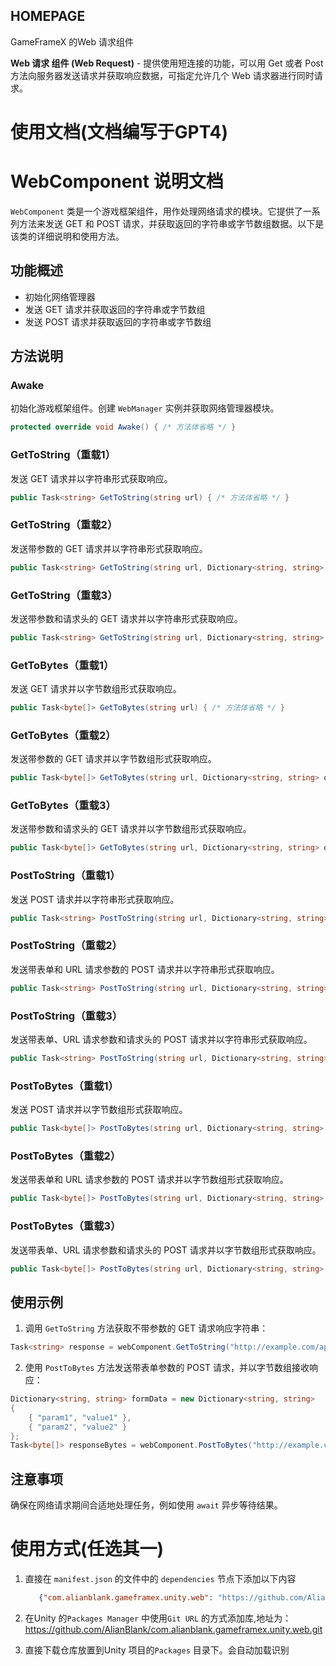 ﻿## HOMEPAGE

GameFrameX 的Web 请求组件

**Web 请求 组件 (Web Request)** - 提供使用短连接的功能，可以用 Get 或者 Post 方法向服务器发送请求并获取响应数据，可指定允许几个 Web 请求器进行同时请求。

# 使用文档(文档编写于GPT4)

# WebComponent 说明文档

`WebComponent` 类是一个游戏框架组件，用作处理网络请求的模块。它提供了一系列方法来发送 GET 和 POST 请求，并获取返回的字符串或字节数组数据。以下是该类的详细说明和使用方法。

## 功能概述

- 初始化网络管理器
- 发送 GET 请求并获取返回的字符串或字节数组
- 发送 POST 请求并获取返回的字符串或字节数组

## 方法说明

### Awake

初始化游戏框架组件。创建 `WebManager` 实例并获取网络管理器模块。

```csharp
protected override void Awake() { /* 方法体省略 */ }
```

### GetToString（重载1）

发送 GET 请求并以字符串形式获取响应。

```csharp
public Task<string> GetToString(string url) { /* 方法体省略 */ }
```

### GetToString（重载2）

发送带参数的 GET 请求并以字符串形式获取响应。

```csharp
public Task<string> GetToString(string url, Dictionary<string, string> queryString) { /* 方法体省略 */ }
```

### GetToString（重载3）

发送带参数和请求头的 GET 请求并以字符串形式获取响应。

```csharp
public Task<string> GetToString(string url, Dictionary<string, string> queryString, Dictionary<string, string> header) { /* 方法体省略 */ }
```

### GetToBytes（重载1）

发送 GET 请求并以字节数组形式获取响应。

```csharp
public Task<byte[]> GetToBytes(string url) { /* 方法体省略 */ }
```

### GetToBytes（重载2）

发送带参数的 GET 请求并以字节数组形式获取响应。

```csharp
public Task<byte[]> GetToBytes(string url, Dictionary<string, string> queryString) { /* 方法体省略 */ }
```

### GetToBytes（重载3）

发送带参数和请求头的 GET 请求并以字节数组形式获取响应。

```csharp
public Task<byte[]> GetToBytes(string url, Dictionary<string, string> queryString, Dictionary<string, string> header) { /* 方法体省略 */ }
```

### PostToString（重载1）

发送 POST 请求并以字符串形式获取响应。

```csharp
public Task<string> PostToString(string url, Dictionary<string, string> from = null) { /* 方法体省略 */ }
```

### PostToString（重载2）

发送带表单和 URL 请求参数的 POST 请求并以字符串形式获取响应。

```csharp
public Task<string> PostToString(string url, Dictionary<string, string> from, Dictionary<string, string> queryString) { /* 方法体省略 */ }
```

### PostToString（重载3）

发送带表单、URL 请求参数和请求头的 POST 请求并以字符串形式获取响应。

```csharp
public Task<string> PostToString(string url, Dictionary<string, string> from, Dictionary<string, string> queryString, Dictionary<string, string> header) { /* 方法体省略 */ }
```

### PostToBytes（重载1）

发送 POST 请求并以字节数组形式获取响应。

```csharp
public Task<byte[]> PostToBytes(string url, Dictionary<string, string> from) { /* 方法体省略 */ }
```

### PostToBytes（重载2）

发送带表单和 URL 请求参数的 POST 请求并以字节数组形式获取响应。

```csharp
public Task<byte[]> PostToBytes(string url, Dictionary<string, string> from, Dictionary<string, string> queryString) { /* 方法体省略 */ }
```

### PostToBytes（重载3）

发送带表单、URL 请求参数和请求头的 POST 请求并以字节数组形式获取响应。

```csharp
public Task<byte[]> PostToBytes(string url, Dictionary<string, string> from, Dictionary<string, string> queryString, Dictionary<string, string> header) { /* 方法体省略 */ }
```

## 使用示例

1. 调用 `GetToString` 方法获取不带参数的 GET 请求响应字符串：

```csharp
Task<string> response = webComponent.GetToString("http://example.com/api/values");
```

2. 使用 `PostToBytes` 方法发送带表单参数的 POST 请求，并以字节数组接收响应：

```csharp
Dictionary<string, string> formData = new Dictionary<string, string>
{
    { "param1", "value1" },
    { "param2", "value2" }
};
Task<byte[]> responseBytes = webComponent.PostToBytes("http://example.com/api/upload", formData);
```

## 注意事项

确保在网络请求期间合适地处理任务，例如使用 `await` 异步等待结果。

# 使用方式(任选其一)

1. 直接在 `manifest.json` 的文件中的 `dependencies` 节点下添加以下内容
   ```json
      {"com.alianblank.gameframex.unity.web": "https://github.com/AlianBlank/com.alianblank.gameframex.unity.web.git"}
    ```
2. 在Unity 的`Packages Manager` 中使用`Git URL` 的方式添加库,地址为：https://github.com/AlianBlank/com.alianblank.gameframex.unity.web.git

3. 直接下载仓库放置到Unity 项目的`Packages` 目录下。会自动加载识别
